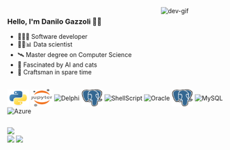   <div>
    <img align="right" alt="dev-gif" height="120" width="150" src="https://i.giphy.com/media/unQ3IJU2RG7DO/giphy.webp">
  </div>
  
  ### Hello, I'm Danilo Gazzoli 👨🏻
  
  - 👨🏻‍💻  Software developer
  - 🧑‍🔬📊 Data scientist
  - 🛰 Master degree on Computer Science
  - 🤩 Fascinated by AI and cats
  - 🧵 Craftsman in spare time
  
  <div style="display: inline_block"><br>
    <img align="center" alt="Python" height="40" width="50" src="https://raw.githubusercontent.com/devicons/devicon/master/icons/python/python-original.svg">
    <img align="center" alt="Jupyter" height="40" width="50" src="https://raw.githubusercontent.com/devicons/devicon/master/icons/jupyter/jupyter-original-wordmark.svg">
    <img align="center" alt="Delphi" height="40" width="50" src="https://www.bverhue.nl/delphisvg/wp-content/uploads/2017/04/Embarcadero_Delphi_Logo.png">
    <img align="center" alt="PostgreSQL" height="40" width="50" src="https://raw.githubusercontent.com/devicons/devicon/master/icons/postgresql/postgresql-original.svg">
    <img align="center" alt="ShellScript" height="40" width="50" src="https://cdn.imgbin.com/10/21/12/imgbin-shell-script-command-line-interface-unix-shell-bash-shell-J3L4KiFLLnvJ8Nz9PvHugdr4X.jpg">
    <img align="center" alt="Oracle" height="40" width="50" src="https://cdn-www.infobip.com/wp-content/uploads/2020/10/14135942/oracle-logo.png">
    <img align="center" alt="SQLServer" height="40" width="50" src="https://raw.githubusercontent.com/devicons/devicon/master/icons/postgresql/postgresql-original.svg">
    <img align="center" alt="MySQL" height="40" width="50" src="https://www.logo.wine/a/logo/MySQL/MySQL-Logo.wine.svg">
    <img align="center" alt="Azure" height="40" width="60" src="https://upload.wikimedia.org/wikipedia/commons/a/a8/Microsoft_Azure_Logo.svg">
  </div>
  
  ##
  
  <div>
    <img height="180" src="https://github-readme-stats.vercel.app/api/top-langs/?username=danilogazzoli&layout=compact&langs_count=16&theme=light"/>
  </div>
   
  <div>
    <a href="https://www.linkedin.com/in/daniloresende/" target="_blank"><img src="https://img.shields.io/badge/-LinkedIn-%230077B5?style=for-the-badge&logo=linkedin&logoColor=white" target="_blank"></a> 
    <a href = "mailto:danilo.gazoli@gmail.com"><img src="https://img.shields.io/badge/Gmail-D14836?style=for-the-badge&logo=gmail&logoColor=white" target="_blank"></a>
  </div>

<!--START_SECTION:badges-->
<!--END_SECTION:badges-->  

